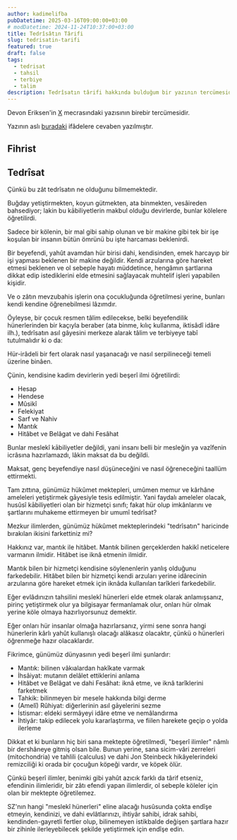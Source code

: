 ```yaml
---
author: kadimelifba
pubDatetime: 2025-03-16T09:00:00+03:00
# modDatetime: 2024-11-24T10:37:00+03:00
title: Tedrîsâtın Târifi
slug: tedrisatin-tarifi
featured: true
draft: false
tags:
  - tedrisat
  - tahsil
  - terbiye
  - talim
description: Tedrîsatın târifi hakkında bulduğum bir yazının tercümesidir.
---
```


Devon Eriksen'in [X](https://x.com/Devon_Eriksen_/status/1766666283368562883) mecrasındaki yazısının birebir tercümesidir.

Yazının aslı [buradaki](https://x.com/tsarnick/status/1766294483271041123) ifâdelere cevaben yazılmıştır.

## Fihrist

## Tedrîsat

Çünkü bu zât tedrîsatın ne olduğunu bilmemektedir.

Buğday yetiştirmekten, koyun gütmekten, ata binmekten, vesâireden bahsediyor; lakin bu kābiliyetlerin makbul olduğu devirlerde, bunlar kölelere öğretilirdi.

Sadece bir kölenin, bir mal gibi sahip olunan ve bir makine gibi tek bir işe koşulan bir insanın bütün ömrünü bu işte harcaması beklenirdi.

Bir beyefendi, yahût avamdan hür birisi dahi, kendisinden, emek harcayıp bir işi yapması beklenen bir makine değildir.
Kendi arzularına göre hareket etmesi beklenen ve ol sebeple hayatı müddetince, hengâmın şartlarına dikkat edip istediklerini elde etmesini sağlayacak
muhtelif işleri yapabilen kişidir.

Ve o zâtın mevzubahis işlerin ona çocukluğunda öğretilmesi yerine, bunları kendi kendine öğrenebilmesi lâzımdır.

Öyleyse, bir çocuk resmen tâlim edilecekse, belki beyefendilik hünerlerinden bir kaçıyla beraber (ata binme, kılıç kullanma, iktisâdî idâre ilh.),
tedrîsatın asıl gâyesini merkeze alarak tâlim ve terbiyeye tabî tutulmalıdır ki o da:

Hür-irâdeli bir fert olarak nasıl yaşanacağı ve nasıl serpilineceği temeli üzerine binâen.

Çünin, kendisine kadim devirlerin yedi beşerî ilmi öğretilirdi:

- Hesap
- Hendese
- Mûsikî
- Felekiyat
- Sarf ve Nahiv
- Mantık
- Hitâbet ve Belâgat ve dahi Fesâhat

Bunlar meslekî kābiliyetler değildi, yani insanı belli bir mesleğin ya vazîfenin icrâsına hazırlamazdı, lâkin maksat da bu değildi.

Maksat, genç beyefendiye nasıl düşüneceğini ve nasıl öğreneceğini taallüm ettirmekti.

Tam zıttına, günümüz hükûmet mektepleri, umûmen memur ve kârhâne ameleleri yetiştirmek gāyesiyle tesis edilmiştir.
Yani faydalı ameleler olacak, husûsî kābiliyetleri olan bir hizmetçi sınıfı; fakat hür olup imkânlarını ve şartlarını muhakeme ettirmeyen bir umumî tedrîsat?

Mezkur ilimlerden, günümüz hükûmet mekteplerindeki "tedrîsatın" haricinde bırakılan ikisini farkettiniz mi?

Hakkınız var, mantık ile hitâbet.
Mantık bilinen gerçeklerden hakikî neticelere varmanın ilmidir.
Hitâbet ise iknâ etmenin ilmidir.

Mantık bilen bir hizmetçi kendisine söylenenlerin yanlış olduğunu farkedebilir.
Hitâbet bilen bir hizmetçi kendi arzuları yerine idârecinin arzularına göre hareket etmek için iknâda kullanılan tarîkleri farkedebilir.

Eğer evlâdınızın tahsilini meslekî hünerleri elde etmek olarak anlamışsanız, pirinç yetiştirmek olur ya bilgisayar fermanlamak olur,
onları hür olmak yerine köle olmaya hazırlıyorsunuz demektir.

Eğer onları hür insanlar olmağa hazırlarsanız, yirmi sene sonra hangi hünerlerin kârlı yahût kullanışlı olacağı alâkasız olacaktır,
çünkü o hünerleri öğrenmeğe hazır olacaklardır.

Fikrimce, günümüz dünyasının yedi beşerî ilmi şunlardır:

- Mantık: bilinen vâkıalardan hakîkate varmak
- İhsâiyat: mutanın delâlet ettiklerini anlama
- Hitâbet ve Belâgat ve dahi Fesâhat: iknâ etme, ve iknâ tarîklerini farketmek
- Tahkik: bilinmeyen bir mesele hakkında bilgi derme
- (Amelî) Rûhiyat: diğerlerinin asıl gāyelerini sezme
- İstismar: eldeki sermâyeyi idâre etme ve nemâlandırma
- İhtiyâr: takip edilecek yolu kararlaştırma, ve fiilen harekete geçip o yolda ilerleme

Dikkat et ki bunların hiç biri sana mektepte öğretilmedi, "beşerî ilimler" nâmlı bir dershâneye gitmiş olsan bile.
Bunun yerine, sana sicim-vâri zerreleri (mitochondria) ve tahlili (calculus) ve dahi Jon Steinbeck hikâyelerindeki
remizciliği ki orada bir çocuğun köpeği vardır, ve köpek ölür.

Çünkü beşerî ilimler, benimki gibi yahût azıcık farklı da târif etseniz, efendinin ilimleridir, bir zâtı efendi yapan ilimlerdir, ol sebeple köleler için olan bir mektepte öğretilemez.

SZ'nın hangi "meslekî hünerleri" eline alacağı husûsunda çokta endîşe etmeyin, kendinizi, ve dahi evlâtlarınızı, ihtiyâr sahibi, idrak sahibi, kendinden-gayretli fertler olup,
bilinemeyen istikbalde değişen şartlara hazır bir zihinle ilerleyebilecek şekilde yetiştirmek için endîşe edin.
